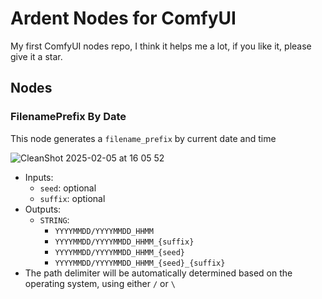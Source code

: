# Ardent Nodes for ComfyUI

My first ComfyUI nodes repo, I think it helps me a lot, if you like it, please give it a star.

## Nodes

### FilenamePrefix By Date

This node generates a `filename_prefix` by current date and time

![CleanShot 2025-02-05 at 16 05 52](https://github.com/user-attachments/assets/445fc882-801f-436f-b298-50c625a32d91)

- Inputs:
  - `seed`: optional
  - `suffix`: optional
- Outputs:
  - `STRING`:
    - `YYYYMMDD/YYYYMMDD_HHMM`
    - `YYYYMMDD/YYYYMMDD_HHMM_{suffix}`
    - `YYYYMMDD/YYYYMMDD_HHMM_{seed}`
    - `YYYYMMDD/YYYYMMDD_HHMM_{seed}_{suffix}`
- The path delimiter will be automatically determined based on the operating system, using either `/` or `\`
